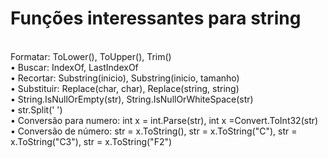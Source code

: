 # Funções interessantes para string

<br/>Formatar: ToLower(), ToUpper(), Trim()
<br/>• Buscar: IndexOf, LastIndexOf
<br/>• Recortar: Substring(inicio), Substring(inicio, tamanho)
<br/>• Substituir: Replace(char, char), Replace(string, string)
<br/>• String.IsNullOrEmpty(str), String.IsNullOrWhiteSpace(str)
<br/>• str.Split(' ')
<br/>• Conversão para numero: int x = int.Parse(str), int x =Convert.ToInt32(str)
<br/>• Conversão de número: str = x.ToString(), str = x.ToString("C"), str = 
<br/>x.ToString("C3"), str = x.ToString("F2")
